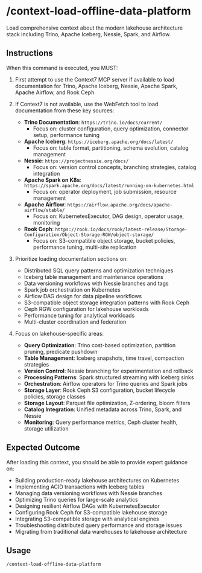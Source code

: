 # /context-load-offline-data-platform

Load comprehensive context about the modern lakehouse architecture stack including Trino, Apache Iceberg, Nessie, Spark, and Airflow.

## Instructions

When this command is executed, you MUST:

1. First attempt to use the Context7 MCP server if available to load documentation for Trino, Apache Iceberg, Nessie, Apache Spark, Apache Airflow, and Rook Ceph

2. If Context7 is not available, use the WebFetch tool to load documentation from these key sources:
   - **Trino Documentation**: `https://trino.io/docs/current/`
     - Focus on: cluster configuration, query optimization, connector setup, performance tuning
   - **Apache Iceberg**: `https://iceberg.apache.org/docs/latest/`
     - Focus on: table format, partitioning, schema evolution, catalog management
   - **Nessie**: `https://projectnessie.org/docs/`
     - Focus on: version control concepts, branching strategies, catalog integration
   - **Apache Spark on K8s**: `https://spark.apache.org/docs/latest/running-on-kubernetes.html`
     - Focus on: operator deployment, job submission, resource management
   - **Apache Airflow**: `https://airflow.apache.org/docs/apache-airflow/stable/`
     - Focus on: KubernetesExecutor, DAG design, operator usage, monitoring
   - **Rook Ceph**: `https://rook.io/docs/rook/latest-release/Storage-Configuration/Object-Storage-RGW/object-storage/`
     - Focus on: S3-compatible object storage, bucket policies, performance tuning, multi-site replication

3. Prioritize loading documentation sections on:
   - Distributed SQL query patterns and optimization techniques
   - Iceberg table management and maintenance operations
   - Data versioning workflows with Nessie branches and tags
   - Spark job orchestration on Kubernetes
   - Airflow DAG design for data pipeline workflows
   - S3-compatible object storage integration patterns with Rook Ceph
   - Ceph RGW configuration for lakehouse workloads
   - Performance tuning for analytical workloads
   - Multi-cluster coordination and federation

4. Focus on lakehouse-specific areas:
   - **Query Optimization**: Trino cost-based optimization, partition pruning, predicate pushdown
   - **Table Management**: Iceberg snapshots, time travel, compaction strategies
   - **Version Control**: Nessie branching for experimentation and rollback
   - **Processing Patterns**: Spark structured streaming with Iceberg sinks
   - **Orchestration**: Airflow operators for Trino queries and Spark jobs
   - **Storage Layer**: Rook Ceph S3 configuration, bucket lifecycle policies, storage classes
   - **Storage Layout**: Parquet file optimization, Z-ordering, bloom filters
   - **Catalog Integration**: Unified metadata across Trino, Spark, and Nessie
   - **Monitoring**: Query performance metrics, Ceph cluster health, storage utilization

## Expected Outcome

After loading this context, you should be able to provide expert guidance on:

- Building production-ready lakehouse architectures on Kubernetes
- Implementing ACID transactions with Iceberg tables
- Managing data versioning workflows with Nessie branches
- Optimizing Trino queries for large-scale analytics
- Designing resilient Airflow DAGs with KubernetesExecutor
- Configuring Rook Ceph for S3-compatible lakehouse storage
- Integrating S3-compatible storage with analytical engines
- Troubleshooting distributed query performance and storage issues
- Migrating from traditional data warehouses to lakehouse architecture

## Usage

```
/context-load-offline-data-platform
```
